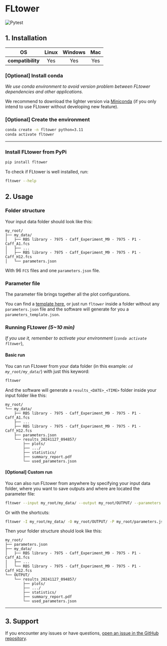 # FLtower

![Pytest](https://github.com/synthetic-biology-group-cbs-montpellier/FLtower/actions/workflows/test.yml/badge.svg?branch=main)

## 1. Installation

|OS|Linux|Windows|Mac|
|:-:|:-:|:-:|:-:|
|**compatibility**|Yes|Yes|Yes| 

### [Optional] Install conda

*We use conda environment to avoid version problem between FLtower dependencies and other applications.*

We recommend to download the lighter version via [Miniconda](https://docs.anaconda.com/miniconda/install/#quick-command-line-install) (if you only intend to use FLtower without developing new feature).

### [Optional] Create the environment
```bash
conda create -n fltower python=3.11
conda activate fltower
```

---

### Install FLtower from PyPi
   ```bash
   pip install fltower
   ```

To check if FLtower is well installed, run:
```bash
fltower --help
```


## **2. Usage**

### Folder structure

Your input data folder should look like this:

```
my_root/
├── my_data/
│   ├── RBS library - 7975 - Caff_Experiment_M9 - 7975 - P1 - Caff_A1.fcs
│   ├── ...
│   ├── RBS library - 7975 - Caff_Experiment_M9 - 7975 - P1 - Caff_H12.fcs
│   └── parameters.json
```
With 96 `FCS` files and one `parameters.json` file.

### Parameter file

The parameter file brings together all the plot configurations.

You can find a [template here](https://raw.githubusercontent.com/synthetic-biology-group-cbs-montpellier/FLtower/refs/heads/main/fltower/resource/parameters.json), or just run `fltower` inside a folder without any `parameters.json` file and the software will generate for you a `parameters_template.json`.

### Running FLtower *(5~10 min)*

*If you use it, remember to activate your environment* (*`conda activate fltower`*), 

#### Basic run

You can run FLtower from your data folder (in this example: *`cd my_root/my_data/`*) with just this keyword:

```bash
fltower
```

And the software will generate a `results_<DATE>_<TIME>` folder inside your input folder like this:

```
my_root/
└── my_data/
    ├── RBS library - 7975 - Caff_Experiment_M9 - 7975 - P1 - Caff_A1.fcs
    ├── ...
    ├── RBS library - 7975 - Caff_Experiment_M9 - 7975 - P1 - Caff_H12.fcs
    ├── parameters.json
    └── results_20241127_094857/
        ├── plots/
        ├── .../
        ├── statistics/
        ├── summary_report.pdf
        └── used_parameters.json
```

#### [Optional] Custom run

You can also run FLtower from anywhere by specifying your input data folder, where you want to save outputs and where are located the parameter file:

```bash
fltower --input my_root/my_data/ --output my_root/OUTPUT/ --parameters my_root/parameters.json
```
Or with the shortcuts:

```bash
fltower -I my_root/my_data/ -O my_root/OUTPUT/ -P my_root/parameters.json
```
Then your folder structure should look like this:
```
my_root/
├── parameters.json
├── my_data/
│   ├── RBS library - 7975 - Caff_Experiment_M9 - 7975 - P1 - Caff_A1.fcs
│   ├── ...
│   └── RBS library - 7975 - Caff_Experiment_M9 - 7975 - P1 - Caff_H12.fcs
└── OUTPUT/
    └── results_20241127_094857/
        ├── plots/
        ├── .../
        ├── statistics/
        ├── summary_report.pdf
        └── used_parameters.json
```

---

## 3. **Support**

If you encounter any issues or have questions, [open an issue in the GitHub repository](https://github.com/synthetic-biology-group-cbs-montpellier/FLtower/issues).
